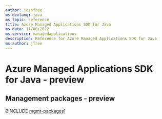 ```yaml
---
author: joshfree
ms.devlang: java
ms.topic: reference
title: Azure Managed Applications SDK for Java
ms.data: 11/08/2022
ms.service: managedapplications
description: Reference for Azure Managed Applications SDK for Java
ms.author: jfree
---
```

# Azure Managed Applications SDK for Java - preview

## Management packages - preview
[!INCLUDE [mgmt-packages](managed-applications-mgmt-index.md)]